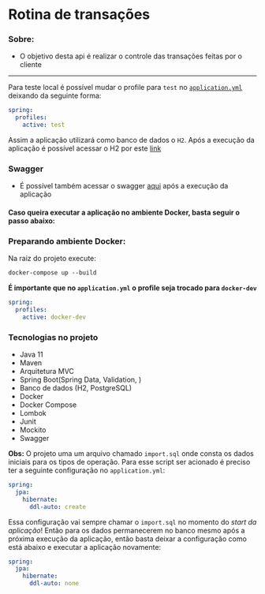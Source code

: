 # Rotina de transações

### Sobre: 
* O objetivo desta api é realizar o controle das transações feitas por o cliente
----

Para teste local é possível mudar o profile para `test` no [`application.yml`](https://github.com/lucasbarrossantos/account/blob/main/src/main/resources/application.yml)
deixando da seguinte forma:

```yaml
spring:
  profiles:
    active: test
```

Assim a aplicação utilizará como banco de dados o `H2`. Após a execução da aplicação é possível acessar o H2 por este [link](http://localhost:8080/api/h2)

### Swagger
- É possível também acessar o swagger [aqui](http://localhost:8080/api/swagger-ui/#/) após a execução da aplicação

#### Caso queira executar a aplicação no ambiente Docker, basta seguir o passo abaixo:

### Preparando ambiente Docker:

Na raiz do projeto execute: </p>
```dockerfile
docker-compose up --build
```
__É importante que no `application.yml` o profile seja trocado para `docker-dev`__

```yaml
spring:
  profiles:
    active: docker-dev
```

### Tecnologias no projeto

- Java 11
- Maven
- Arquitetura MVC
- Spring Boot(Spring Data, Validation, )
- Banco de dados (H2, PostgreSQL)
- Docker
- Docker Compose
- Lombok
- Junit
- Mockito
- Swagger

**Obs:** O projeto uma um arquivo chamado `import.sql` onde consta os dados iniciais para os tipos de operação. 
Para esse script ser acionado é preciso ter a seguinte configuração no `application.yml`:
``` yaml
spring:
  jpa:
    hibernate:
      ddl-auto: create
```
Essa configuração vai sempre chamar o `import.sql` no momento do _start da aplicação_! Então para os dados permanecerem
no banco mesmo após a próxima execução da aplicação, então basta deixar a configuração como está abaixo e executar a 
aplicação novamente:
``` yaml
spring:
  jpa:
    hibernate:
      ddl-auto: none
```